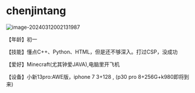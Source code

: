 # chenjintang

![image-20240312002131987](C:\Users\jimmy\AppData\Roaming\Typora\typora-user-images\image-20240312002131987.png)

【年龄】初一

【技能】懂点C++、Python、HTML，但是还不够深入。打过CSP，没成功

【爱好】Minecraft(尤其钟爱JAVA),电脑里开飞机

【设备】小新13pro:AWE版，iphone 7 3+128 , (p30 pro 8+256G+k980即将到来)